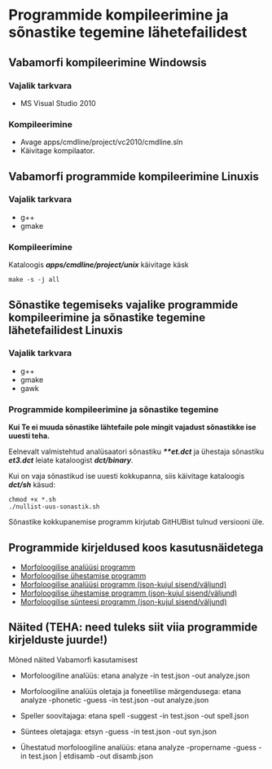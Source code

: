 # Programmide kompileerimine ja sõnastike tegemine lähetefailidest

## Vabamorfi kompileerimine Windowsis

### Vajalik tarkvara

* MS Visual Studio 2010

### Kompileerimine

* Avage apps/cmdline/project/vc2010/cmdline.sln
* Käivitage kompilaator.

## Vabamorfi programmide kompileerimine Linuxis

### Vajalik tarkvara

* g++
* gmake

### Kompileerimine

Kataloogis **_apps/cmdline/project/unix_** käivitage käsk

```cmdline
make -s -j all
```

## Sõnastike tegemiseks vajalike programmide kompileerimine ja sõnastike tegemine lähetefailidest Linuxis

### Vajalik tarkvara

* g++
* gmake
* gawk

### Programmide kompileerimine ja sõnastike tegemine

**Kui Te ei muuda sõnastike lähtefaile pole mingit vajadust sõnastikke ise uuesti teha.**

Eelnevalt valmistehtud analüsaatori sõnastiku **_**et.dct_** ja
ühestaja sõnastiku **_et3.dct_** leiate kataloogist **_dct/binary_**.

Kui on vaja sõnastikud ise uuesti kokkupanna, siis käivitage
kataloogis **_dct/sh_** käsud:

```cmdline
chmod +x *.sh
./nullist-uus-sonastik.sh
```

Sõnastike kokkupanemise programm kirjutab GitHUBist tulnud versiooni üle.

## Programmide kirjeldused koos kasutusnäidetega

* [Morfoloogilise analüüsi programm](https://github.com/Filosoft/vabamorf/blob/master/apps/cmdline/vmeta/LOEMIND.md)
* [Morfoloogilise ühestamise programm](https://github.com/Filosoft/vabamorf/blob/master/apps/cmdline/vmyhh/LOEMIND.md)
* [Morfoloogilise analüüsi programm (json-kujul sisend/väljund)](https://github.com/Filosoft/vabamorf/tree/master/apps/cmdline/etana/)
* [Morfoloogilise ühestamise programm (json-kujul sisend/väljund)](https://github.com/Filosoft/vabamorf/tree/master/apps/cmdline/etdisamb)
* [Morfoloogilise sünteesi programm (json-kujul sisend/väljund)](https://github.com/Filosoft/vabamorf/blob/master/apps/cmdline/etsyn/)

## Näited (TEHA: need tuleks siit viia programmide kirjelduste juurde!)

Mõned näited Vabamorfi kasutamisest

* Morfoloogiline analüüs:
etana analyze -in test.json -out analyze.json

* Morfoloogiline analüüs oletaja ja foneetilise märgendusega:
etana analyze -phonetic -guess -in test.json -out analyze.json

* Speller soovitajaga:
etana spell -suggest -in test.json -out spell.json

* Süntees oletajaga:
etsyn -guess -in test.json -out syn.json

* Ühestatud morfoloogiline analüüs:
etana analyze -propername -guess -in test.json | etdisamb -out disamb.json
